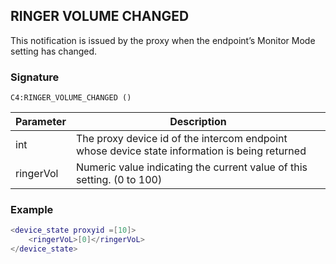 ## RINGER VOLUME CHANGED

This notification is issued by the proxy when the endpoint’s Monitor Mode setting has changed. 


### Signature

`C4:RINGER_VOLUME_CHANGED ()`


| Parameter | Description |
| --- | --- |
| int | The proxy device id of the intercom endpoint whose device state information is being returned |
| ringerVol | Numeric value indicating the current value of this setting. (0 to 100) |


### Example

```lua
<device_state proxyid =[10]>
    <ringerVoL>[0]</ringerVoL>
</device_state>
```

